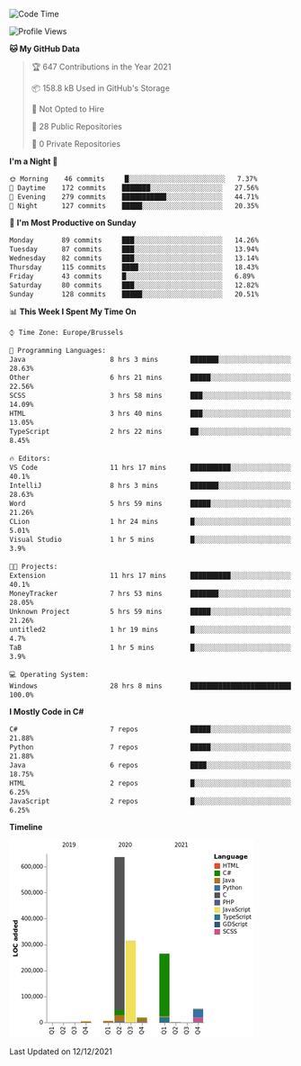 <!--START_SECTION:waka-->
![Code Time](http://img.shields.io/badge/Code%20Time-54%20hrs%2057%20mins-blue)

![Profile Views](http://img.shields.io/badge/Profile%20Views-0-blue)

**🐱 My GitHub Data** 

> 🏆 647 Contributions in the Year 2021
 > 
> 📦 158.8 kB Used in GitHub's Storage 
 > 
> 🚫 Not Opted to Hire
 > 
> 📜 28 Public Repositories 
 > 
> 🔑 0 Private Repositories  
 > 
**I'm a Night 🦉** 

```text
🌞 Morning    46 commits     █░░░░░░░░░░░░░░░░░░░░░░░░   7.37% 
🌆 Daytime    172 commits    ███████░░░░░░░░░░░░░░░░░░   27.56% 
🌃 Evening    279 commits    ███████████░░░░░░░░░░░░░░   44.71% 
🌙 Night      127 commits    █████░░░░░░░░░░░░░░░░░░░░   20.35%

```
📅 **I'm Most Productive on Sunday** 

```text
Monday       89 commits     ███░░░░░░░░░░░░░░░░░░░░░░   14.26% 
Tuesday      87 commits     ███░░░░░░░░░░░░░░░░░░░░░░   13.94% 
Wednesday    82 commits     ███░░░░░░░░░░░░░░░░░░░░░░   13.14% 
Thursday     115 commits    ████░░░░░░░░░░░░░░░░░░░░░   18.43% 
Friday       43 commits     █░░░░░░░░░░░░░░░░░░░░░░░░   6.89% 
Saturday     80 commits     ███░░░░░░░░░░░░░░░░░░░░░░   12.82% 
Sunday       128 commits    █████░░░░░░░░░░░░░░░░░░░░   20.51%

```


📊 **This Week I Spent My Time On** 

```text
⌚︎ Time Zone: Europe/Brussels

💬 Programming Languages: 
Java                     8 hrs 3 mins        ███████░░░░░░░░░░░░░░░░░░   28.63% 
Other                    6 hrs 21 mins       █████░░░░░░░░░░░░░░░░░░░░   22.56% 
SCSS                     3 hrs 58 mins       ███░░░░░░░░░░░░░░░░░░░░░░   14.09% 
HTML                     3 hrs 40 mins       ███░░░░░░░░░░░░░░░░░░░░░░   13.05% 
TypeScript               2 hrs 22 mins       ██░░░░░░░░░░░░░░░░░░░░░░░   8.45%

🔥 Editors: 
VS Code                  11 hrs 17 mins      ██████████░░░░░░░░░░░░░░░   40.1% 
IntelliJ                 8 hrs 3 mins        ███████░░░░░░░░░░░░░░░░░░   28.63% 
Word                     5 hrs 59 mins       █████░░░░░░░░░░░░░░░░░░░░   21.26% 
CLion                    1 hr 24 mins        █░░░░░░░░░░░░░░░░░░░░░░░░   5.01% 
Visual Studio            1 hr 5 mins         █░░░░░░░░░░░░░░░░░░░░░░░░   3.9%

🐱‍💻 Projects: 
Extension                11 hrs 17 mins      ██████████░░░░░░░░░░░░░░░   40.1% 
MoneyTracker             7 hrs 53 mins       ███████░░░░░░░░░░░░░░░░░░   28.05% 
Unknown Project          5 hrs 59 mins       █████░░░░░░░░░░░░░░░░░░░░   21.26% 
untitled2                1 hr 19 mins        █░░░░░░░░░░░░░░░░░░░░░░░░   4.7% 
TaB                      1 hr 5 mins         █░░░░░░░░░░░░░░░░░░░░░░░░   3.9%

💻 Operating System: 
Windows                  28 hrs 8 mins       █████████████████████████   100.0%

```

**I Mostly Code in C#** 

```text
C#                       7 repos             █████░░░░░░░░░░░░░░░░░░░░   21.88% 
Python                   7 repos             █████░░░░░░░░░░░░░░░░░░░░   21.88% 
Java                     6 repos             ████░░░░░░░░░░░░░░░░░░░░░   18.75% 
HTML                     2 repos             █░░░░░░░░░░░░░░░░░░░░░░░░   6.25% 
JavaScript               2 repos             █░░░░░░░░░░░░░░░░░░░░░░░░   6.25%

```


**Timeline**

![Chart not found](https://raw.githubusercontent.com/Arafa42/Arafa42/main/charts/bar_graph.png) 


 Last Updated on 12/12/2021
<!--END_SECTION:waka-->


<!-- 
[![Hits](https://hits.seeyoufarm.com/api/count/incr/badge.svg?url=https%3A%2F%2Fgithub.com%2FArafa42&count_bg=%23455AF3&title_bg=%23262D3B&icon=github.svg&icon_color=%23588EF7&title=visitors&edge_flat=false)](https://hits.seeyoufarm.com)
 -->
